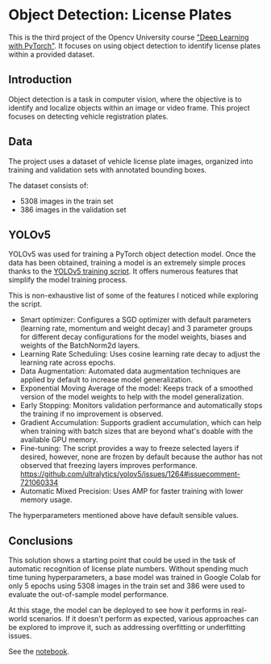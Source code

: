 # Object Detection: License Plates

This is the third project of the Opencv University course ["Deep Learning with PyTorch"](https://opencv.org/university/deep-learning-with-pytorch/).
It focuses on using object detection to identify license plates within a provided dataset.

## Introduction

Object detection is a task in computer vision, where the objective is to identify and localize objects within an image 
or video frame. This project focuses on detecting vehicle registration plates.

## Data

The project uses a dataset of vehicle license plate images, organized into training and validation sets with annotated 
bounding boxes.

The dataset consists of:
- 5308 images in the train set
- 386 images in the validation set 

## YOLOv5

YOLOv5 was used for training a PyTorch object detection model. Once the data has been obtained, training a model is an
extremely simple proces thanks to the [YOLOv5 training script](https://github.com/ultralytics/yolov5/blob/master/train.py).
It offers numerous features that simplify the model training process. 

This is non-exhaustive list of some of the features I noticed while exploring the script.

- Smart optimizer: Configures a SGD optimizer with default parameters (learning rate, momentum and weight decay) and
3 parameter groups for different decay configurations for the model weights, biases and weights of the BatchNorm2d layers.
- Learning Rate Scheduling: Uses cosine learning rate decay to adjust the learning rate across epochs.
- Data Augmentation: Automated data augmentation techniques are applied by default to increase model generalization.
- Exponential Moving Average of the model: Keeps track of a smoothed version of the model weights to help with the 
model generalization.
- Early Stopping: Monitors validation performance and automatically stops the training if no improvement is observed.
- Gradient Accumulation: Supports gradient accumulation, which can help when training with batch sizes that are beyond 
what's doable with the available GPU memory.
- Fine-tuning: The script provides a way to freeze selected layers if desired, however, none are frozen by 
default because the author has not observed that freezing layers improves performance. https://github.com/ultralytics/yolov5/issues/1264#issuecomment-721060334
- Automatic Mixed Precision: Uses AMP for faster training with lower memory usage.

The hyperparameters mentioned above have default sensible values.

## Conclusions

This solution shows a starting point that could be used in the task of automatic recognition of license plate numbers.
Without spending much time tuning hyperparameters, a base model was trained in Google Colab for only 5 epochs using
5308 images in the train set and 386 were used to evaluate the out-of-sample model performance. 

At this stage, the model can be deployed to see how it performs in real-world scenarios. If it doesn't perform as 
expected, various approaches can be explored to improve it, such as addressing overfitting or underfitting issues.

See the [notebook](Project3_object_detection.ipynb).